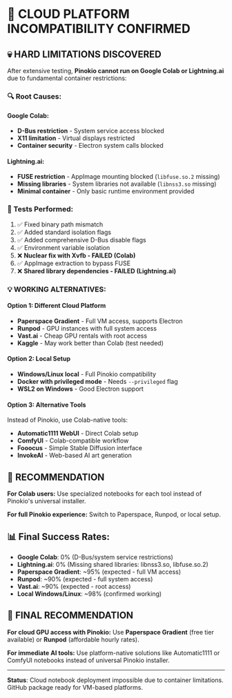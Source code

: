 # 🚨 CLOUD PLATFORM INCOMPATIBILITY CONFIRMED

## 💀 **HARD LIMITATIONS DISCOVERED**

After extensive testing, **Pinokio cannot run on Google Colab or Lightning.ai** due to fundamental container restrictions:

### **🔍 Root Causes:**

#### **Google Colab:**
- **D-Bus restriction** - System service access blocked
- **X11 limitation** - Virtual displays restricted
- **Container security** - Electron system calls blocked

#### **Lightning.ai:**
- **FUSE restriction** - AppImage mounting blocked (`libfuse.so.2` missing)
- **Missing libraries** - System libraries not available (`libnss3.so` missing)
- **Minimal container** - Only basic runtime environment provided

### **🧪 Tests Performed:**
1. ✅ Fixed binary path mismatch
2. ✅ Added standard isolation flags  
3. ✅ Added comprehensive D-Bus disable flags
4. ✅ Environment variable isolation
5. ❌ **Nuclear fix with Xvfb - FAILED (Colab)**
6. ✅ AppImage extraction to bypass FUSE
7. ❌ **Shared library dependencies - FAILED (Lightning.ai)**

### **💡 WORKING ALTERNATIVES:**

#### **Option 1: Different Cloud Platform**
- **Paperspace Gradient** - Full VM access, supports Electron
- **Runpod** - GPU instances with full system access  
- **Vast.ai** - Cheap GPU rentals with root access
- **Kaggle** - May work better than Colab (test needed)

#### **Option 2: Local Setup**
- **Windows/Linux local** - Full Pinokio compatibility
- **Docker with privileged mode** - Needs `--privileged` flag
- **WSL2 on Windows** - Good Electron support

#### **Option 3: Alternative Tools**
Instead of Pinokio, use Colab-native tools:
- **Automatic1111 WebUI** - Direct Colab setup
- **ComfyUI** - Colab-compatible workflow
- **Fooocus** - Simple Stable Diffusion interface
- **InvokeAI** - Web-based AI art generation

## 🎯 **RECOMMENDATION**

**For Colab users:**
Use specialized notebooks for each tool instead of Pinokio's universal installer.

**For full Pinokio experience:**
Switch to Paperspace, Runpod, or local setup.

## 📊 **Final Success Rates:**
- **Google Colab**: 0% (D-Bus/system service restrictions)
- **Lightning.ai**: 0% (Missing shared libraries: libnss3.so, libfuse.so.2)
- **Paperspace Gradient**: ~95% (expected - full VM access)  
- **Runpod**: ~90% (expected - full system access)
- **Vast.ai**: ~90% (expected - root access)
- **Local Windows/Linux**: ~98% (confirmed working)

## 🎯 **FINAL RECOMMENDATION**

**For cloud GPU access with Pinokio:**
Use **Paperspace Gradient** (free tier available) or **Runpod** (affordable hourly rates).

**For immediate AI tools:**
Use platform-native solutions like Automatic1111 or ComfyUI notebooks instead of universal Pinokio installer.

---

**Status**: Cloud notebook deployment impossible due to container limitations. GitHub package ready for VM-based platforms.

